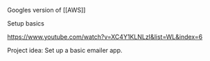 Googles version of [[AWS]]

Setup basics 

https://www.youtube.com/watch?v=XC4Y1KLNLzI&list=WL&index=6

Project idea: Set up a basic emailer app.